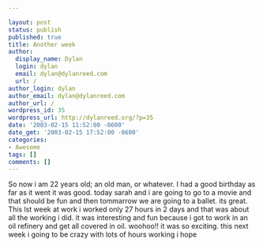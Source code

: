 ```yaml
---

layout: post
status: publish
published: true
title: Another week
author:
  display_name: Dylan
  login: dylan
  email: dylan@dylanreed.com
  url: /
author_login: dylan
author_email: dylan@dylanreed.com
author_url: /
wordpress_id: 35
wordpress_url: http://dylanreed.org/?p=35
date: '2003-02-15 11:52:00 -0600'
date_gmt: '2003-02-15 17:52:00 -0600'
categories:
- Awesome
tags: []
comments: []
---
```


So now i am 22 years old; an old man, or whatever. I had a good birthday as far as it went it was good. today sarah and i are going to go to a movie and that should be fun and then tommarrow we are going to a ballet. its great. This lst week at work i worked only 27 hours in 2 days and that was about all the working i did. it was interesting and fun because i got to work in an oil refinery and get all covered in oil. woohoo!! it was so exciting. this next week i going to be crazy with lots of hours working i hope
